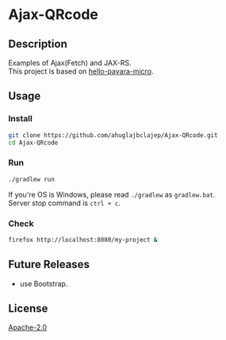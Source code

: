 # Ajax-QRcode
## Description
Examples of Ajax(Fetch) and JAX-RS.  
This project is based on [hello-payara-micro](https://github.com/ahuglajbclajep/hello-payara-micro).

## Usage
### Install
```sh
git clone https://github.com/ahuglajbclajep/Ajax-QRcode.git
cd Ajax-QRcode
```

### Run
```sh
./gradlew run
```
If you're OS is Windows, please read `./gradlew` as `gradlew.bat`.  
Server stop command is `ctrl + c`.

### Check
```sh
firefox http://localhost:8080/my-project &
```

## Future Releases
* use Bootstrap.

## License
[Apache-2.0](LICENSE)
